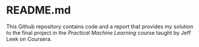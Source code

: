 # README.md

This Github repository contains code and a report that provides my solution to the final project in the *Practical Machine Learning* course taught by Jeff Leek on Coursera.  
